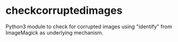 # checkcorruptedimages
Python3 module to check for corrupted images using "identify" from ImageMagick as underlying mechanism.
